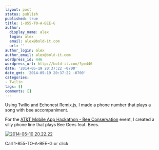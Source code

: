 ```yaml
---
layout: post
status: publish
published: true
title: 1-855-TO-A-BEE-G
author:
  display_name: alex
  login: alex
  email: alex@bold-it.com
  url: ''
author_login: alex
author_email: alex@bold-it.com
wordpress_id: 446
wordpress_url: http://bold-it.com/?p=446
date: '2014-05-19 20:37:22 -0700'
date_gmt: '2014-05-19 20:37:22 -0700'
categories:
- Twilio
tags: []
comments: []
---
```

<p>Using Twilio and Echonest Remix.js, I made a phone number that plays a song with bee accompaniment. </p>
<p>For the <a href="http://developerboards.att.lithium.com/t5/AT-T-Developer-Program-Blogs/AT-amp-T-Mobile-App-Hackathon-Bee-Conservation-Seattle-Event/ba-p/38238" target="_blank">AT&T Mobile App Hackathon - Bee Conservation</a> event, I created a silly phone line that plays Bee Gees feat. Bees.</p>
<p><a href="http://bold-it.com/wp-content/uploads/2014/05/2014-05-10-20.22.22.jpg"><img src="http://bold-it.com/wp-content/uploads/2014/05/2014-05-10-20.22.22.jpg" alt="2014-05-10 20.22.22" class="aligncenter size-full wp-image-447" /></a></p>
<p>Call 1-855-TO-A-BEE-G or click<br />
<?php wp_c2client("AP81866b364a63409f2bcd87b78dab8229", "Bee Gees feat. Bees"); ?></p>

